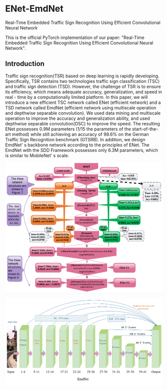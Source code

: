 # ENet-EmdNet
Real-Time Embedded Traffic Sign Recognition Using Efficient Convolutional Neural Network

This is the official PyTorch implementation of our paper: "Real-Time Embedded Traffic Sign Recognition Using Efficient Convolutional Neural Network". 
## Introduction
Traffic sign recognition(TSR) based on deep learning is rapidly developing. Specifically, TSR contains two technologies traffic sign classification (TSC) and traffic sign detection (TSD). However, the challenge of TSR is to ensure its efficiency, which means adequate accuracy, generalization, and speed in real - time by a computationally limited platform. In this paper, we will introduce a new efficient TSC network called ENet (efficient network) and a TSD network called EmdNet (efficient network using multiscale operation and depthwise separable convolution). We used data mining and multiscale operation to improve the accuracy and generalization ability, and used depthwise separable convolution(DSC) to improve the speed. The resulting ENet possesses 0.9M parameters (1/15 the parameters of the start-of-the-art method) while still achieving an accuracy of 98.6% on the German Traffic Sign Recognition benchmark (GTSRB). In addition, we design EmdNet' s backbone network according to the principles of ENet. The EmdNet with the SDD Framework possesses only 6.3M parameters, which is similar to MobileNet' s scale.

![Image text](https://raw.githubusercontent.com/b-xie/ENet-EmdNet-/main/Figure7.png)

![Image text](https://raw.githubusercontent.com/b-xie/ENet-EmdNet-/main/Figure8.png)
